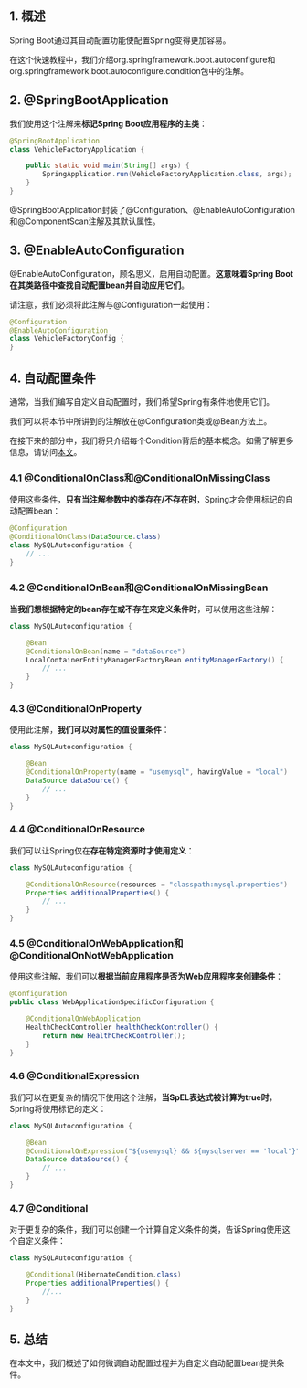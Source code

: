 ## 1. 概述

Spring Boot通过其自动配置功能使配置Spring变得更加容易。

在这个快速教程中，我们介绍org.springframework.boot.autoconfigure和org.springframework.boot.autoconfigure.condition包中的注解。

## 2. @SpringBootApplication

我们使用这个注解来**标记Spring Boot应用程序的主类**：

```java
@SpringBootApplication
class VehicleFactoryApplication {

    public static void main(String[] args) {
        SpringApplication.run(VehicleFactoryApplication.class, args);
    }
}
```

@SpringBootApplication封装了@Configuration、@EnableAutoConfiguration和@ComponentScan注解及其默认属性。

## 3. @EnableAutoConfiguration

@EnableAutoConfiguration，顾名思义，启用自动配置。**这意味着Spring Boot在其类路径中查找自动配置bean并自动应用它们**。

请注意，我们必须将此注解与@Configuration一起使用：

```java
@Configuration
@EnableAutoConfiguration
class VehicleFactoryConfig {
}
```

## 4. 自动配置条件

通常，当我们编写自定义自动配置时，我们希望Spring有条件地使用它们。

我们可以将本节中所讲到的注解放在@Configuration类或@Bean方法上。

在接下来的部分中，我们将只介绍每个Condition背后的基本概念。如需了解更多信息，请访问[本文](../../spring-boot-autoconfiguration/docs/SpringBoot_CustomAutoConfiguration.md)。

### 4.1 @ConditionalOnClass和@ConditionalOnMissingClass

使用这些条件，**只有当注解参数中的类存在/不存在时**，Spring才会使用标记的自动配置bean：

```java
@Configuration
@ConditionalOnClass(DataSource.class)
class MySQLAutoconfiguration {
    // ...
}
```

### 4.2 @ConditionalOnBean和@ConditionalOnMissingBean

**当我们想根据特定的bean存在或不存在来定义条件时**，可以使用这些注解：

```java
class MySQLAutoconfiguration {

    @Bean
    @ConditionalOnBean(name = "dataSource")
    LocalContainerEntityManagerFactoryBean entityManagerFactory() {
        // ...
    }
}
```

### 4.3 @ConditionalOnProperty

使用此注解，**我们可以对属性的值设置条件**：

```java
class MySQLAutoconfiguration {

    @Bean
    @ConditionalOnProperty(name = "usemysql", havingValue = "local")
    DataSource dataSource() {
        // ...
    }
}
```

### 4.4 @ConditionalOnResource

我们可以让Spring仅在**存在特定资源时才使用定义**：

```java
class MySQLAutoconfiguration {

    @ConditionalOnResource(resources = "classpath:mysql.properties")
    Properties additionalProperties() {
        // ...
    }
}
```

### 4.5 @ConditionalOnWebApplication和@ConditionalOnNotWebApplication

使用这些注解，我们可以**根据当前应用程序是否为Web应用程序来创建条件**：

```java
@Configuration
public class WebApplicationSpecificConfiguration {

    @ConditionalOnWebApplication
    HealthCheckController healthCheckController() {
        return new HealthCheckController();
    }
}
```

### 4.6 @ConditionalExpression

我们可以在更复杂的情况下使用这个注解，**当SpEL表达式被计算为true时**，Spring将使用标记的定义：

```java
class MySQLAutoconfiguration {

    @Bean
    @ConditionalOnExpression("${usemysql} && ${mysqlserver == 'local'}")
    DataSource dataSource() {
        // ...
    }
}
```

### 4.7 @Conditional

对于更复杂的条件，我们可以创建一个计算自定义条件的类，告诉Spring使用这个自定义条件：

```java
class MySQLAutoconfiguration {

    @Conditional(HibernateCondition.class)
    Properties additionalProperties() {
        //...
    }
}
```

## 5. 总结

在本文中，我们概述了如何微调自动配置过程并为自定义自动配置bean提供条件。